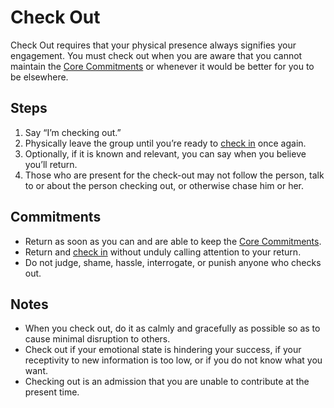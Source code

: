 # Check Out
Check Out requires that your physical presence always signifies your engagement. You must check out when you are aware that you cannot maintain the [Core Commitments](../corecommitments.md) or whenever it would be better for you to be elsewhere.

## Steps
1. Say “I’m checking out.”
2. Physically leave the group until you’re ready to [check in](checkin.md) once again.
3. Optionally, if it is known and relevant, you can say when you believe you’ll return.
4. Those who are present for the check-out may not follow the person, talk to or about the person
checking out, or otherwise chase him or her.

## Commitments
* Return as soon as you can and are able to keep the [Core Commitments](../corecommitments.md).
* Return and [check in](checkin.md) without unduly calling attention to your return.
* Do not judge, shame, hassle, interrogate, or punish anyone who checks out.

## Notes
* When you check out, do it as calmly and gracefully as possible so as to cause minimal disruption to others.
* Check out if your emotional state is hindering your success, if your receptivity to new information is too low, or if you do not know what you want.
* Checking out is an admission that you are unable to contribute at the present time.